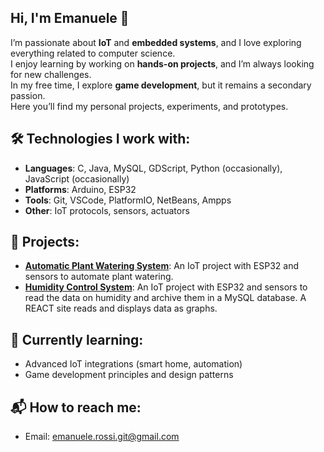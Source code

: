 ## Hi, I'm Emanuele 👋

I’m passionate about **IoT** and **embedded systems**, and I love exploring everything related to computer science.  
I enjoy learning by working on **hands-on projects**, and I’m always looking for new challenges.  
In my free time, I explore **game development**, but it remains a secondary passion.  
Here you’ll find my personal projects, experiments, and prototypes.

## 🛠️ Technologies I work with:
- **Languages**: C, Java, MySQL, GDScript, Python (occasionally), JavaScript (occasionally)
- **Platforms**: Arduino, ESP32
- **Tools**: Git, VSCode, PlatformIO, NetBeans, Ampps
- **Other**: IoT protocols, sensors, actuators

## 📂 Projects:
- **[Automatic Plant Watering System](https://github.com/emanuele-rossi-4552/automatic-watering.git)**: An IoT project with ESP32 and sensors to automate plant watering.
- **[Humidity Control System](https://github.com/emanuele-rossi-4552/humidity-control)**: An IoT project with ESP32 and sensors to read the data on humidity and archive them in a MySQL database. A REACT site reads and displays data as graphs.

## 🌱 Currently learning:
- Advanced IoT integrations (smart home, automation)
- Game development principles and design patterns

## 📬 How to reach me:
- Email: emanuele.rossi.git@gmail.com
<!--
**emanuele-rossi-4552/emanuele-rossi-4552** is a ✨ _special_ ✨ repository because its `README.md` (this file) appears on your GitHub profile.

Here are some ideas to get you started:

- 🔭 I’m currently working on ...
- 🌱 I’m currently learning ...
- 👯 I’m looking to collaborate on ...
- 🤔 I’m looking for help with ...
- 💬 Ask me about ...
- 📫 How to reach me: ...
- 😄 Pronouns: ...
- ⚡ Fun fact: ...
-->

